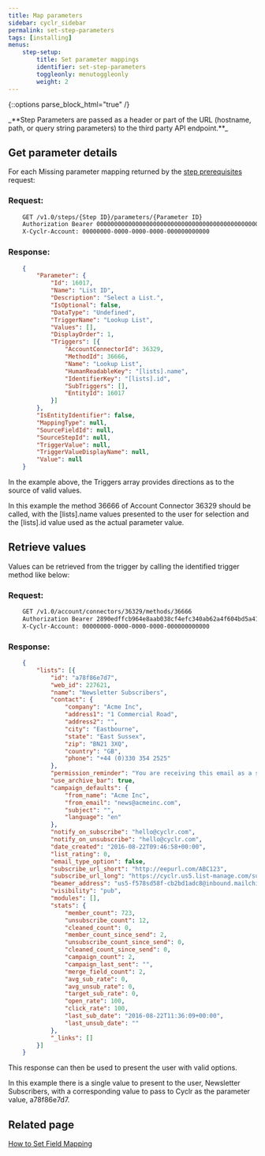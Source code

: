 ```yaml
---
title: Map parameters
sidebar: cyclr_sidebar
permalink: set-step-parameters
tags: [installing]
menus:
    step-setup:
        title: Set parameter mappings
        identifier: set-step-parameters
        toggleonly: menutoggleonly
        weight: 2
---
```

{::options parse_block_html="true" /}
<section class="card">
_**Step Parameters are passed as a header or part of the URL (hostname, path, or query string parameters) to the third party API endpoint.**_

</section>
<section class="card">

## Get parameter details

For each Missing parameter mapping returned by the [step prerequisites](get-cycle-prerequisites) request:

### Request:

```html
    GET /v1.0/steps/{Step ID}/parameters/{Parameter ID}
    Authorization Bearer 0000000000000000000000000000000000000000000000000000000000000000
    X-Cyclr-Account: 00000000-0000-0000-0000-000000000000
```

### Response:

```json
    {
        "Parameter": {
            "Id": 16017,
            "Name": "List ID",
            "Description": "Select a List.",
            "IsOptional": false,
            "DataType": "Undefined",
            "TriggerName": "Lookup List",
            "Values": [],
            "DisplayOrder": 1,
            "Triggers": [{
                "AccountConnectorId": 36329,
                "MethodId": 36666,
                "Name": "Lookup List",
                "HumanReadableKey": "[lists].name",
                "IdentifierKey": "[lists].id",
                "SubTriggers": [],
                "EntityId": 16017
            }]
        },
        "IsEntityIdentifier": false,
        "MappingType": null,
        "SourceFieldId": null,
        "SourceStepId": null,
        "TriggerValue": null,
        "TriggerValueDisplayName": null,
        "Value": null
    }
```

In the example above, the Triggers array provides directions as to the source of valid values.

In this example the method 36666 of Account Connector 36329 should be called, with the [lists].name values presented to the user for selection and the [lists].id value used as the actual parameter value.

</section>
<section class="card">

## Retrieve values

Values can be retrieved from the trigger by calling the identified trigger method like below:

### Request:

```html
    GET /v1.0/account/connectors/36329/methods/36666
    Authorization Bearer 2890edffcb964e8aab038cf4efc340ab62a4f604bd5a41369654086f5bd25519
    X-Cyclr-Account: 00000000-0000-0000-0000-000000000000
```

### Response:

```json
    {
        "lists": [{
            "id": "a78f86e7d7",
            "web_id": 227621,
            "name": "Newsletter Subscribers",
            "contact": {
                "company": "Acme Inc",
                "address1": "1 Commercial Road",
                "address2": "",
                "city": "Eastbourne",
                "state": "East Sussex",
                "zip": "BN21 3XQ",
                "country": "GB",
                "phone": "+44 (0)330 354 2525"
            },
            "permission_reminder": "You are receiving this email as a subscriber to our regular newsletters. If you unsubscribe you will miss important news and announcements.",
            "use_archive_bar": true,
            "campaign_defaults": {
                "from_name": "Acme Inc",
                "from_email": "news@acmeinc.com",
                "subject": "",
                "language": "en"
            },
            "notify_on_subscribe": "hello@cyclr.com",
            "notify_on_unsubscribe": "hello@cyclr.com",
            "date_created": "2016-08-22T09:46:58+00:00",
            "list_rating": 0,
            "email_type_option": false,
            "subscribe_url_short": "http://eepurl.com/ABC123",
            "subscribe_url_long": "https://cyclr.us5.list-manage.com/subscribe?u=534685638659&id=84378947",
            "beamer_address": "us5-f578sd58f-cb2bd1adc8@inbound.mailchimp.com",
            "visibility": "pub",
            "modules": [],
            "stats": {
                "member_count": 723,
                "unsubscribe_count": 12,
                "cleaned_count": 0,
                "member_count_since_send": 2,
                "unsubscribe_count_since_send": 0,
                "cleaned_count_since_send": 0,
                "campaign_count": 2,
                "campaign_last_sent": "",
                "merge_field_count": 2,
                "avg_sub_rate": 0,
                "avg_unsub_rate": 0,
                "target_sub_rate": 0,
                "open_rate": 100,
                "click_rate": 100,
                "last_sub_date": "2016-08-22T11:36:09+00:00",
                "last_unsub_date": ""
            },
            "_links": []
        }]
    }
```

This response can then be used to present the user with valid options.

In this example there is a single value to present to the user, Newsletter Subscribers, with a corresponding value to pass to Cyclr as the parameter value, a78f86e7d7.

</section>
<section class="card">

## Related page

[How to Set Field Mapping](set-step-field-mapping)
</section>
